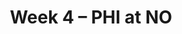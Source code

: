 ---
layout: game
title: Week 4 – PHI at NO
season: 2000
game_id: 2000_04_PHI_NO
away_team: PHI
home_team: NO
---